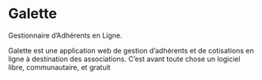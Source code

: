 # Galette

Gestionnaire d’Adhérents en Ligne.

Galette est une application web de gestion d’adhérents et de cotisations en ligne à destination des associations.
C’est avant toute chose un logiciel libre, communautaire, et gratuit

